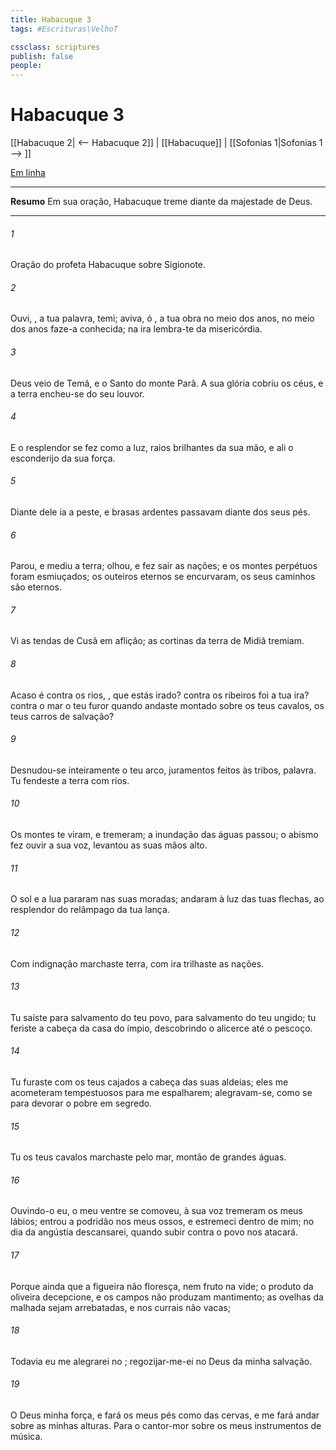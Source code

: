 ```yaml
---
title: Habacuque 3
tags: #Escrituras\VelhoT

cssclass: scriptures
publish: false
people:
---
```


# Habacuque 3
[[Habacuque 2| <-- Habacuque 2]] | [[Habacuque]] | [[Sofonias 1|Sofonias 1 --> ]]

[Em linha](https://churchofjesuschrist.org/study/scriptures/ot/hab/3?lang=por)

---
__Resumo__
Em sua oração, Habacuque treme diante da majestade de Deus.

---
###### 1 
Oração do profeta Habacuque sobre Sigionote.

###### 2 
Ouvi, , a tua palavra,  temi; aviva, ó , a tua obra no meio dos anos, no meio dos anos faze-a conhecida; na  ira lembra-te da misericórdia.

###### 3 
Deus veio de Temã, e o Santo do monte Parã.  A sua glória cobriu os céus, e a terra encheu-se do seu louvor.

###### 4 
E o resplendor se fez como a luz, raios brilhantes  da sua mão, e ali  o esconderijo da sua força.

###### 5 
Diante dele ia a peste, e brasas ardentes passavam diante dos seus pés.

###### 6 
Parou, e mediu a terra; olhou, e fez sair as nações; e os montes perpétuos foram esmiuçados; os outeiros eternos se encurvaram,  os seus caminhos são eternos.

###### 7 
Vi as tendas de Cusã em aflição; as cortinas da terra de Midiã tremiam.

###### 8 
Acaso é contra os rios, , que  estás irado? contra os ribeiros foi a tua ira? contra o mar  o teu furor quando andaste montado sobre os teus cavalos, os teus carros de salvação?

###### 9 
Desnudou-se inteiramente o teu arco,  juramentos feitos às tribos,  palavra.  Tu fendeste a terra com rios.

###### 10 
Os montes te viram, e tremeram; a inundação das águas passou; o abismo fez ouvir a sua voz, levantou as suas mãos  alto.

###### 11 
O sol e a lua pararam nas suas moradas; andaram à luz das tuas flechas, ao resplendor do relâmpago da tua lança.

###### 12 
Com indignação marchaste  terra, com ira trilhaste as nações.

###### 13 
Tu saíste para salvamento do teu povo, para salvamento do teu ungido; tu feriste a cabeça da casa do ímpio, descobrindo o alicerce até o pescoço. 

###### 14 
Tu furaste com os teus cajados a cabeça das suas aldeias; eles me acometeram tempestuosos para me espalharem; alegravam-se, como se  para devorar o pobre em segredo.

###### 15 
Tu  os teus cavalos marchaste pelo mar,  montão de grandes águas.

###### 16 
Ouvindo-o eu, o meu ventre se comoveu, à sua voz tremeram os meus lábios; entrou a podridão nos meus ossos, e estremeci dentro de mim; no dia da angústia descansarei, quando subir contra o povo  nos atacará.

###### 17 
Porque ainda que a figueira não floresça, nem  fruto na vide; o produto da oliveira decepcione, e os campos não produzam mantimento; as ovelhas da malhada sejam arrebatadas, e nos currais não  vacas;

###### 18 
Todavia eu me alegrarei no ; regozijar-me-ei no Deus da minha salvação.

###### 19 
O  Deus  minha força, e fará os meus pés como  das cervas, e me fará andar sobre as minhas alturas. Para o cantor-mor sobre os meus instrumentos de música.

